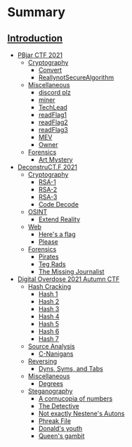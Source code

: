 # Summary
[Introduction](./Introduction.md)
-----------
- [PBjar CTF 2021](./PBJar-CTF-2021-Write-up/README.md)
    - [Cryptography]()
        - [Convert](./PBJar-CTF-2021-Write-up/crypto/Convert/Convert.md)
        - [ReallynotSecureAlgorithm](./PBJar-CTF-2021-Write-up/crypto/ReallynotSecureAlgorithm/ReallynotSecureAlgorithm.md)
    - [Miscellaneous]()
        - [discord plz](./PBJar-CTF-2021-Write-up/misc/discordplz/discordplz.md)
        - [miner](./PBJar-CTF-2021-Write-up/misc/miner/miner.md)
        - [TechLead](./PBJar-CTF-2021-Write-up/misc/TechLead/TechLead.md)
        - [readFlag1](./PBJar-CTF-2021-Write-up/misc/readFlag1/readFlag1.md)
        - [readFlag2](./PBJar-CTF-2021-Write-up/misc/readFlag2/readFlag2.md)
        - [readFlag3](./PBJar-CTF-2021-Write-up/misc/readFlag3/readFlag3.md)
        - [MEV](./PBJar-CTF-2021-Write-up/misc/MEV/MEV.md)
        - [Owner](./PBJar-CTF-2021-Write-up/misc/Owner/Owner.md)
    - [Forensics]()
        - [Art Mystery](./PBJar-CTF-2021-Write-up/forensics/ArtMystery/ArtMystery.md)
- [DeconstruCT.F 2021](./DeconstruCT.F/readme.md)
    - [Cryptography]()
        - [RSA-1](./DeconstruCT.F/Cryptography/RSA-1/RSA-1.md)
        - [RSA-2](./DeconstruCT.F/Cryptography/RSA-2/RSA-2.md)
        - [RSA-3](./DeconstruCT.F/Cryptography/RSA-3/RSA-3.md)
        - [Code Decode](./DeconstruCT.F/Cryptography/CodeDecode/CodeDecode.md)
    - [OSINT]()
        - [Extend Reality](./DeconstruCT.F/OSINT/ExtendReality/ExtendReality.md)
    - [Web]()
        - [Here's a flag](./DeconstruCT.F/Web/Here's-a-flag/Here'saflag.md)
        - [Please](./DeconstruCT.F/Web/Please/Please.md)
    - [Forensics]()
        - [Pirates](./DeconstruCT.F/Forensics/Pirates/Pirates.md)
        - [Teg Rads](./DeconstruCT.F/Forensics/TegRads/TegRads.md)
        - [The Missing Journalist](./DeconstruCT.F/Forensics/The-Missing-Journalist/TheMissingJournalist.md)
- [Digital Overdose 2021 Autumn CTF](./DOA2021ctf/README.md)
    - [Hash Cracking]()
        - [Hash 1](./DOA2021ctf/Hash%20Cracking/Hash1/hash1.md)
        - [Hash 2](./DOA2021ctf/Hash%20Cracking/Hash2/hash2.md)
        - [Hash 3](./DOA2021ctf/Hash%20Cracking/Hash3/hash3.md)
        - [Hash 4](./DOA2021ctf/Hash%20Cracking/Hash4/hash4.md)
        - [Hash 5](./DOA2021ctf/Hash%20Cracking/Hash5/hash5.md)
        - [Hash 6](./DOA2021ctf/Hash%20Cracking/Hash6/hash6.md)
        - [Hash 7](./DOA2021ctf/Hash%20Cracking/Hash7/hash7.md)
    - [Source Analysis]()
        - [C-Nanigans](./DOA2021ctf/Source%20Analysis/A1%20-%20C-naningans/C-nanigans.md)
    - [Reversing]()
        - [Dyns, Syms, and Tabs](./DOA2021ctf/Reversing/Dyns,%20Syms,%20and%20Tabs/DynsSymsandTabs.md)
    - [Miscellaneous]()
        - [Degrees](./DOA2021ctf/Misc/Degrees/Degrees.md)
    - [Steganography]()
        - [A cornucopia of numbers](./DOA2021ctf/Steganography/A%20cornucopia%20of%20numbers/A%20cornucopia%20of%20numbers.md)
        - [The Detective](./DOA2021ctf/Steganography/The%20Detective/The%20Detective.md)
        - [Not exactly Nestene's Autons](./DOA2021ctf/Steganography/Not%20exactly%20Nestene's%20Autons/Not%20exactly%20Nestene's%20Autons.md)
        - [Phreak File](./DOA2021ctf/Steganography/Phreak%20File/Phreak%20File.md)
        - [Donald's youth](./DOA2021ctf/Steganography/Donald's%20youth/Donald's%20youth.md)
        - [Queen's gambit](./DOA2021ctf/Steganography/Queen's%20gambit/Queen's%20gambit.md)